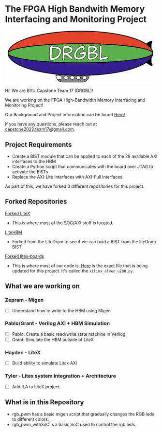 # The FPGA High Bandwith Memory Interfacing and Monitoring Project

![DRGBL Logo](/docs/Photos/Drgbl_Logo.jpeg)

Hi! We are BYU Capstone Team 17 (DRGBL)!

We are working on the FPGA High-Bandwidth Memory Interfacing and Monitoring Project!

Our Background and Project information can be found [Here!](/docs/background.md)

If you have any questions, please reach out at capstone2022.team17@gmail.com.

## Project Requirements
* Create a BIST module that can be applied to each of the 28 available AXI interfaces to the HBM
* Create a Python script that communicates with the board over JTAG to activate the BISTs
* Replace the AXI-Lite Interfaces with AXI-Full Interfaces

As part of this, we have forked 3 different repositories for this project.
## Forked Repositories
[Forked LiteX](https://github.com/Capstone2022Team17/litex)

* This is where most of the SOC/AXI stuff is located.

[LiteHBM](https://github.com/Capstone2022Team17/litehbm)

* Forked from the LiteDram to see if we can buid a BIST from the liteDram BIST.

[Forked litex-boards](https://github.com/Capstone2022Team17/litex-boards)

* This is where most of our code is. [Here](https://github.com/Capstone2022Team17/litex-boards/blob/master/litex_boards/targets/xilinx_alveo_u280.py) is the exact file that is being updated for this project. It's called the `xilinx_alveo_u280.py`.

## What we are working on

### Zepram - Migen

- [ ] Understand how to write to the HBM using Migen

### Pablo/Grant - Verilog AXI + HBM Simulation

- [ ] Pablo: Create a basic read/write state machine in Verilog
- [ ] Grant: Simulate the HBM outside of LiteX

### Hayden - LiteX

- [ ] Build ability to simulate Litex AXI

### Tyler - Litex system integration + Architecture

- [ ] Add ILA to LiteX project.


## What is in this Repository
* rgb_pwm has a basic migen script that gradually changes the RGB leds to different colors.
* rgb_pwm_withSoC is a basic SoC used to control the rgb leds.
